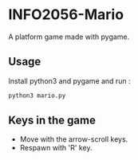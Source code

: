 # INFO2056-Mario
A platform game made with pygame.

## Usage
Install python3 and pygame and run :
```bash
python3 mario.py
```

## Keys in the game
- Move with the arrow-scroll keys.
- Respawn with 'R' key.
